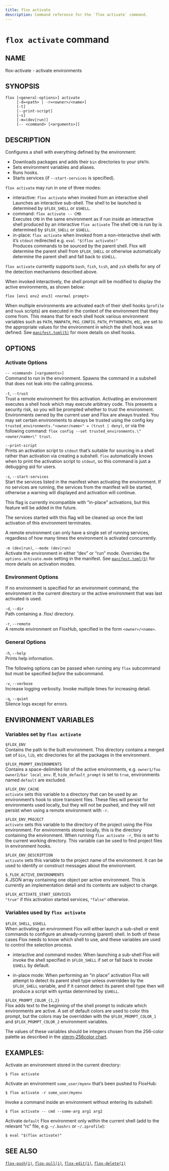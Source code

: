 ```yaml
---
title: flox activate
description: Command reference for the `flox activate` command.
---
```


# `flox activate` command

## NAME

flox-activate - activate environments

## SYNOPSIS

    flox [<general-options>] activate
         [-d=<path> | -r=<owner>/<name>]
         [-t]
         [--print-script]
         [-s]
         [-m=(dev|run)]
         [-- <command> [<arguments>]]

## DESCRIPTION

Configures a shell with everything defined by the environment:

- Downloads packages and adds their `bin` directories to your `$PATH`.
- Sets environment variables and aliases.
- Runs hooks.
- Starts services (if `--start-services` is specified).

`flox activate` may run in one of three modes:

- interactive: `flox activate` when invoked from an interactive shell  
  Launches an interactive sub-shell. The shell to be launched is
  determined by `$FLOX_SHELL` or `$SHELL`.
- command: `flox activate -- CMD`  
  Executes `CMD` in the same environment as if run inside an interactive
  shell produced by an interactive `flox activate` The shell `CMD` is
  run by is determined by `$FLOX_SHELL` or `$SHELL`.
- in-place: `flox activate` when invoked from a non-interactive shell
  with it’s `stdout` redirected e.g. `eval "$(flox activate)"`  
  Produces commands to be sourced by the parent shell. Flox will
  determine the parent shell from `$FLOX_SHELL` or otherwise
  automatically determine the parent shell and fall back to `$SHELL`.

`flox activate` currently supports `bash`, `fish`, `tcsh`, and `zsh`
shells for any of the detection mechanisms described above.

When invoked interactively, the shell prompt will be modified to display
the active environments, as shown below:

    flox [env1 env2 env3] <normal prompt>

When multiple environments are activated each of their shell hooks
(`profile` and `hook` scripts) are executed in the context of the
environment that they come from. This means that for each shell hook
various environment variables such as `PATH`, `MANPATH`,
`PKG_CONFIG_PATH`, `PYTHONPATH`, etc, are set to the appropriate values
for the environment in which the shell hook was defined. See
[`manifest.toml(5)`](./manifest.toml.md) for more details on shell
hooks.

## OPTIONS

### Activate Options

`-- <command> [<arguments>]`  
Command to run in the environment. Spawns the command in a subshell that
does not leak into the calling process.

`-t`, `--trust`  
Trust a remote environment for this activation. Activating an
environment executes a shell hook which may execute arbitrary code. This
presents a security risk, so you will be prompted whether to trust the
environment. Environments owned by the current user and Flox are always
trusted. You may set certain environments to always be trusted using the
config key `trusted_environments."<owner/name>" = (trust | deny)`, or
via the following command:
`flox config --set trusted_environments.\"<owner/name>\" trust`.

`--print-script`  
Prints an activation script to `stdout` that’s suitable for sourcing in
a shell rather than activation via creating a subshell. `flox`
automatically knows when to print the activation script to `stdout`, so
this command is just a debugging aid for users.

`-s`, `--start-services`  
Start the services listed in the manifest when activating the
environment. If no services are running, the services from the manifest
will be started, otherwise a warning will displayed and activation will
continue.

This flag is currently incompatible with “in-place” activations, but
this feature will be added in the future.

The services started with this flag will be cleaned up once the last
activation of this environment terminates.

A remote environment can only have a single set of running services,
regardless of how many times the environment is activated concurrently.

`-m (dev|run)`, `--mode (dev|run)`  
Activate the environment in either “dev” or “run” mode. Overrides the
`options.activate.mode` setting in the manifest. See
[`manifest.toml(5)`](./manifest.toml.md) for more details on activation
modes.

### Environment Options

If no environment is specified for an environment command, the
environment in the current directory or the active environment that was
last activated is used.

`-d`, `--dir`  
Path containing a .flox/ directory.

`-r`, `--remote`  
A remote environment on FloxHub, specified in the form `<owner>/<name>`.

### General Options

`-h`, `--help`  
Prints help information.

The following options can be passed when running any `flox` subcommand
but must be specified *before* the subcommand.

`-v`, `--verbose`  
Increase logging verbosity. Invoke multiple times for increasing detail.

`-q`, `--quiet`  
Silence logs except for errors.

## ENVIRONMENT VARIABLES

### Variables set by `flox activate`

`$FLOX_ENV`  
Contains the path to the built environment. This directory contains a
merged set of `bin`, `lib`, etc directories for all the packages in the
environment.

`$FLOX_PROMPT_ENVIRONMENTS`  
Contains a space-delimited list of the active environments,
e.g. `owner1/foo owner2/bar local_env`. If, `hide_default_prompt` is set
to `true`, environments named `default` are excluded.

`$FLOX_ENV_CACHE`  
`activate` sets this variable to a directory that can be used by an
environment’s hook to store transient files. These files will persist
for environments used locally, but they will not be pushed, and they
will not persist when using a remote environment with `-r`.

`$FLOX_ENV_PROJECT`  
`activate` sets this variable to the directory of the project using the
Flox environment. For environments stored locally, this is the directory
containing the environment. When running `flox activate -r`, this is set
to the current working directory. This variable can be used to find
project files in environment hooks.

`$FLOX_ENV_DESCRIPTION`  
`activate` sets this variable to the project name of the environment. It
can be used to identify or construct messages about the environment.

`$_FLOX_ACTIVE_ENVIRONMENTS`  
A JSON array containing one object per active environment. This is
currently an implementation detail and its contents are subject to
change.

`$FLOX_ACTIVATE_START_SERVICES`  
`"true"` if this activation started services, `"false"` otherwise.

### Variables used by `flox activate`

`$FLOX_SHELL`, `$SHELL`  
When activating an environment Flox will either launch a sub-shell or
emit commands to configure an already-running (parent) shell. In both of
these cases Flox needs to know which shell to use, and these variables
are used to control the selection process.

- interactive and command modes: When launching a sub-shell Flox will
  invoke the shell specified in `$FLOX_SHELL` if set or fall back to
  invoke `$SHELL` by default.

- in-place mode: When performing an “in place” activation Flox will
  attempt to detect its parent shell type unless overridden by the
  `$FLOX_SHELL` variable, and if it cannot detect its parent shell type
  then will produce a script with syntax determined by `$SHELL`.

`$FLOX_PROMPT_COLOR_{1,2}`  
Flox adds text to the beginning of the shell prompt to indicate which
environments are active. A set of default colors are used to color this
prompt, but the colors may be overridden with the `$FLOX_PROMPT_COLOR_1`
and `$FLOX_PROMPT_COLOR_2` environment variables.

The values of these variables should be integers chosen from the
256-color palette as described in the [xterm-256color
chart](https://upload.wikimedia.org/wikipedia/commons/1/15/Xterm_256color_chart.svg).

## EXAMPLES:

Activate an environment stored in the current directory:

    $ flox activate

Activate an environment `some_user/myenv` that’s been pushed to FloxHub:

    $ flox activate -r some_user/myenv

Invoke a command inside an environment without entering its subshell:

    $ flox activate -- cmd --some-arg arg1 arg2

Activate `default` Flox environment only within the current shell (add
to the relevant “rc” file, e.g. `~/.bashrc` or `~/.zprofile`):

    $ eval "$(flox activate)"

## SEE ALSO

[`flox-push(1)`](./flox-push.md), [`flox-pull(1)`](./flox-pull.md),
[`flox-edit(1)`](./flox-edit.md), [`flox-delete(1)`](./flox-delete.md)
